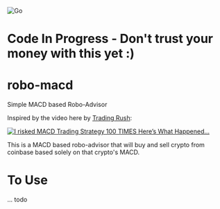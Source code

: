 ![Go](https://github.com/johnmillner/robo-macd/workflows/Go/badge.svg)


# Code In Progress - Don't trust your money with this yet :) 

# robo-macd
Simple MACD based Robo-Advisor


Inspired by the video here by [Trading Rush](https://www.youtube.com/watch?v=nmffSjdZbWQ):

[![I risked MACD Trading Strategy 100 TIMES Here’s What Happened...](https://img.youtube.com/vi/nmffSjdZbWQ/0.jpg)](https://www.youtube.com/watch?v=nmffSjdZbWQ)

This is a MACD based robo-advisor that will buy and sell crypto from coinbase based solely on that crypto's MACD.

# To Use
... todo
